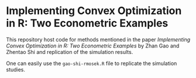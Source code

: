 # Implementing Convex Optimization in R: Two Econometric Examples

This repository host code for methods mentioned in the paper *Implementing Convex Optimization in R: Two Econometric Examples* by Zhan Gao and Zhentao Shi and replication of the simulation results.

One can easily use the `gao-shi-rmosek.R` file to replicate the simulation studies.

